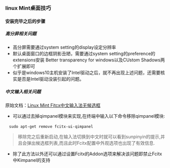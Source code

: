 ### linux Mint桌面技巧

#### 安装完毕之后的步骤

##### 高分屏相关问题
* 高分屏需要通过system setting的display设定分辨率
* 默认桌面窗口的边框阴影丑陋，需要通过system setting的preference的extensions安装
Better transparency for windows以及CUstom Shadows两个扩展即可
* 似乎是windows10主机安装了Intel驱动之后，就不再出现上述问题，还需要核实是否是Intel驱动没装引起的问题。

##### 中文输入相关问题
原始文档：[Linux Mint Fitcx中文输入法无候选框](http://www.voidcn.com/article/p-cueldmsk-gz.html "Linux Mint Fitcx中文输入法无候选框")

* 可以通过去掉qimpanel模块来实现,在终端中输入以下命令移除qimpanel模块:

    `sudo apt-get remove fcitx-ui-qimpanel`
    
> 移除完之后重新启动,在输入法切换到中文时就可以看到sunpinyin的提示,并且会弹出候选框列表,而且此时Fcitx配置中外观选项也出现了有效信息.
* 除了此方法以外还可以通过设置Fcitx的Addon选项来解决该问题即禁止Fcitx中Kimpanel的支持
